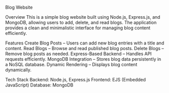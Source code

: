 Blog Website

Overview
This is a simple blog website built using Node.js, Express.js, and MongoDB, allowing users to add, delete, and read blogs. The application provides a clean and minimalistic interface for managing blog content efficiently.

Features
Create Blog Posts – Users can add new blog entries with a title and content.
Read Blogs – Browse and read published blog posts.
Delete Blogs – Remove blog posts as needed.
Express-Based Backend – Handles API requests efficiently.
MongoDB Integration – Stores blog data persistently in a NoSQL database.
Dynamic Rendering – Displays blog content dynamically.

Tech Stack
Backend: Node.js, Express.js
Frontend: EJS (Embedded JavaScript)
Database: MongoDB
